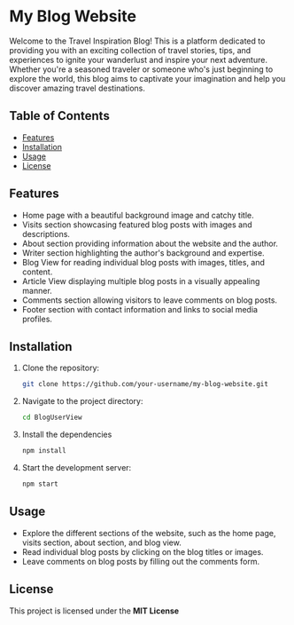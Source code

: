 # My Blog Website

Welcome to the Travel Inspiration Blog! This is a platform dedicated to providing you with an exciting collection of travel stories, tips, and experiences to ignite your wanderlust and inspire your next adventure. Whether you're a seasoned traveler or someone who's just beginning to explore the world, this blog aims to captivate your imagination and help you discover amazing travel destinations.

## Table of Contents

- [Features](#features)
- [Installation](#installation)
- [Usage](#usage)
- [License](#license)

## Features

- Home page with a beautiful background image and catchy title.
- Visits section showcasing featured blog posts with images and descriptions.
- About section providing information about the website and the author.
- Writer section highlighting the author's background and expertise.
- Blog View for reading individual blog posts with images, titles, and content.
- Article View displaying multiple blog posts in a visually appealing manner.
- Comments section allowing visitors to leave comments on blog posts.
- Footer section with contact information and links to social media profiles.

## Installation

1. Clone the repository:

   ```bash
   git clone https://github.com/your-username/my-blog-website.git

2. Navigate to the project directory:

   ```bash
   cd BlogUserView
3. Install the dependencies
   ```bash
   npm install

4. Start the development server:
   ```bash
   npm start
## Usage
* Explore the different sections of the website, such as the home page, visits section, about section, and blog view.
* Read individual blog posts by clicking on the blog titles or images.
* Leave comments on blog posts by filling out the comments form.


## License
This project is licensed under the **MIT License**
